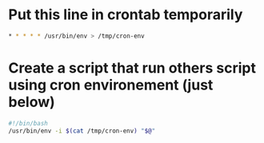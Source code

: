 # Put this line in crontab temporarily

``` bash
* * * * * /usr/bin/env > /tmp/cron-env
```

# Create a script that run others script using cron environement (just below)

``` bash
#!/bin/bash
/usr/bin/env -i $(cat /tmp/cron-env) "$@"
